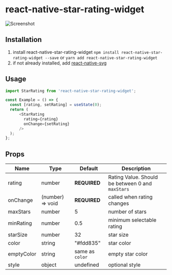 # react-native-star-rating-widget

![Screenshot](https://github.com/benediktviebahn/react-native-star-rating-widget/raw/master/media/screenshot.png)

## Installation
1. install react-native-star-rating-widget
`npm install react-native-star-rating-widget --save` or `yarn add react-native-star-rating-widget`
2. if not already installed, add [react-native-svg](https://github.com/react-native-community/react-native-svg)

## Usage
```js
import StarRating from 'react-native-star-rating-widget';

const Example = () => {
  const [rating, setRating] = useState(0);
  return (
      <StarRating
        rating={rating}
        onChange={setRating}
      />
  );
};
```

## Props
| Name       | Type                 | Default         | Description                                      |
| ---------- | -------------------- | --------------- | ------------------------------------------------ |
| rating     | number               | **REQUIRED**    | Rating Value. Should be between 0 and `maxStars` |
| onChange   | (number) => void     | **REQUIRED**    | called when rating changes                       |
| maxStars   | number               | 5               | number of stars                                  |
| minRating  | number               | 0.5             | minimum selectable rating                        |
| starSize   | number               | 32              | star size                                        |
| color      | string               | "#fdd835"       | star color                                       |
| emptyColor | string               | same as `color` | empty star color                                 |
| style      | object               | undefined       | optional style                                   |